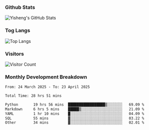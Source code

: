 ### Github Stats
![Yisheng's GitHub Stats](https://github-readme-stats-9qabuvhk1-gongyisheng.vercel.app/api?username=gongyisheng&count_private=true&show_icons=true)
### Tog Langs
![Top Langs](https://github-readme-stats-9qabuvhk1-gongyisheng.vercel.app/api/top-langs/?username=gongyisheng&layout=compact)
### Visitors
![Visitor Count](https://profile-counter.glitch.me/gongyisheng/count.svg)
### Monthly Development Breakdown
<!--START_SECTION:waka-->

```txt
From: 24 March 2025 - To: 23 April 2025

Total Time: 28 hrs 51 mins

Python       19 hrs 56 mins  █████████████████▒░░░░░░░   69.09 %
Markdown     6 hrs 5 mins    █████▒░░░░░░░░░░░░░░░░░░░   21.09 %
YAML         1 hr 10 mins    █░░░░░░░░░░░░░░░░░░░░░░░░   04.09 %
SQL          55 mins         ▓░░░░░░░░░░░░░░░░░░░░░░░░   03.22 %
Other        34 mins         ▓░░░░░░░░░░░░░░░░░░░░░░░░   02.01 %
```

<!--END_SECTION:waka-->
